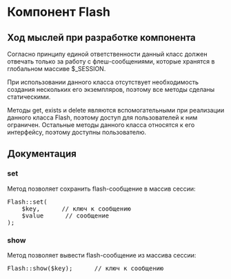 
<h1>Компонент Flash</h1>


<h2>Ход мыслей при разработке компонента</h2>

<p>Согласно принципу единой ответственности данный класс должен отвечать только за работу с флеш-сообщениями, которые хранятся в глобальном массиве $_SESSION.</p>

<p>При использовании данного класса отсутствует необходимость создания нескольких его экземпляров, поэтому все методы сделаны статическими.</p>

<p>Методы get, exists и delete являются вспомогательными при реализации данного класса Flash, поэтому доступ для пользователей к ним ограничен. Остальные методы данного класса относятся к его интерфейсу, поэтому доступны пользователю.</p>


<h2>Документация</h2>


<h3>set</h3>

<p>Метод позволяет сохранить flash-сообщение в массив сессии:</p>

<pre>
Flash::set(
    $key,      <span class="pl-c">// ключ к сообщению</span>
    $value      <span class="pl-c">// сообщение</span>
);
</pre>


<h3>show</h3>

<p>Метод позволяет вывести flash-сообщение из массива сессии:</p>

<pre>
Flash::show($key);      <span class="pl-c">// ключ к сообщению</span>
</pre>